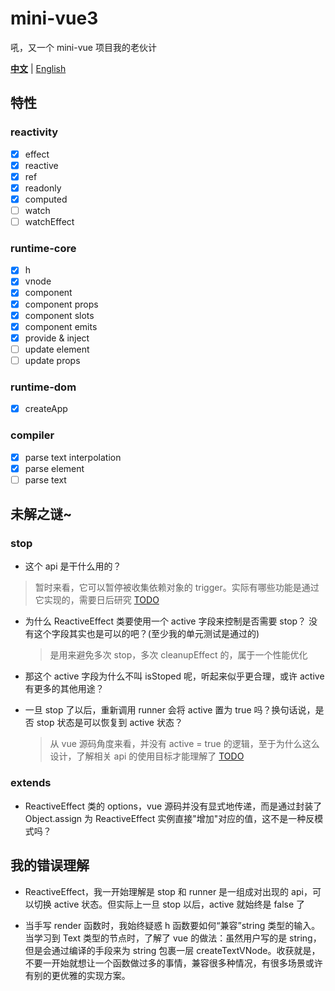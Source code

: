 # mini-vue3

吼，又一个 mini-vue 项目我的老伙计

**[中文](README_zh.md)** | [English](README.md)

## 特性

### reactivity

- [x] effect
- [x] reactive
- [x] ref
- [x] readonly
- [x] computed
- [ ] watch
- [ ] watchEffect

### runtime-core

- [x] h
- [x] vnode
- [x] component
- [x] component props
- [x] component slots
- [x] component emits
- [x] provide & inject
- [ ] update element
- [ ] update props

### runtime-dom

- [x] createApp

### compiler

- [x] parse text interpolation
- [x] parse element
- [ ] parse text

## 未解之谜~

### stop

- 这个 api 是干什么用的？

> 暂时来看，它可以暂停被收集依赖对象的 trigger。实际有哪些功能是通过它实现的，需要日后研究 [TODO]()

- 为什么 ReactiveEffect 类要使用一个 active 字段来控制是否需要 stop？ 没有这个字段其实也是可以的吧？(至少我的单元测试是通过的)

  > 是用来避免多次 stop，多次 cleanupEffect 的，属于一个性能优化

- 那这个 active 字段为什么不叫 isStoped 呢，听起来似乎更合理，或许 active 有更多的其他用途？

- 一旦 stop 了以后，重新调用 runner 会将 active 置为 true 吗？换句话说，是否 stop 状态是可以恢复到 active 状态？
  > 从 vue 源码角度来看，并没有 active = true 的逻辑，至于为什么这么设计，了解相关 api 的使用目标才能理解了 [TODO]()

### extends

- ReactiveEffect 类的 options，vue 源码并没有显式地传递，而是通过封装了 Object.assign 为 ReactiveEffect 实例直接"增加"对应的值，这不是一种反模式吗？

## 我的错误理解

- ReactiveEffect，我一开始理解是 stop 和 runner 是一组成对出现的 api，可以切换 active 状态。但实际上一旦 stop 以后，active 就始终是 false 了

- 当手写 render 函数时，我始终疑惑 h 函数要如何“兼容”string 类型的输入。当学习到 Text 类型的节点时，了解了 vue 的做法：虽然用户写的是 string，但是会通过编译的手段来为 string 包裹一层 createTextVNode。收获就是，不要一开始就想让一个函数做过多的事情，兼容很多种情况，有很多场景或许有别的更优雅的实现方案。
